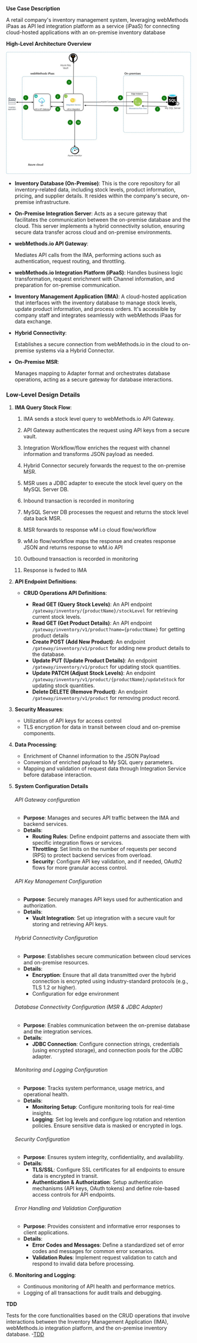 **Use Case Description**

A retail company's inventory management system, leveraging webMethods iPaas as API led integration platform as a service (iPaaS) for connecting cloud-hosted applications with an on-premise inventory database

**High-Level Architecture Overview**

![High level flow](https://github.com/bramhanayaghea/webMethodsCAF/blob/develop/scenarios/retail/_images/Hybrid-sync-flow.jpg)

- **Inventory Database (On-Premise)**: This is the core repository for all inventory-related data, including stock levels, product information, pricing, and supplier details. It resides within the company's secure, on-premise infrastructure.

- **On-Premise Integration Server**: Acts as a secure gateway that facilitates the communication between the on-premise database and the cloud. This server implements a hybrid connectivity solution, ensuring secure data transfer across cloud and on-premise environments.

- **webMethods.io API Gateway**:
  
  Mediates API calls from the IMA, performing actions such as authentication, request routing, and throttling.

- **webMethods.io Integration Platform (iPaaS)**: Handles business logic transformation, request enrichment with Channel information, and preparation for on-premise communication.

- **Inventory Management Application (IMA)**: A cloud-hosted application that interfaces with the inventory database to manage stock levels, update product information, and process orders. It's accessible by company staff and integrates seamlessly with webMethods iPaas for data exchange.

- **Hybrid Connectivity**:
  
  Establishes a secure connection from webMethods.io in the cloud to on-premise systems via a Hybrid Connector.

- **On-Premise MSR**:
  
  Manages mapping to Adapter format and orchestrates database operations, acting as a secure gateway for database interactions.

### Low-Level Design Details

1. **IMA Query Stock Flow**:
   
   1. IMA sends a stock level query to webMethods.io API Gateway.
   
   2. API Gateway authenticates the request using API keys from a secure vault.
   
   3. Integration Workflow/flow enriches the request with channel information  and transforms JSON payload as needed.
   
   4. Hybrid Connector securely forwards the request to the on-premise MSR.
   
   5. MSR uses a JDBC adapter to execute the stock level query on the MySQL Server DB.
   
   6. Inbound transaction is recorded in monitoring
   
   7. MySQL Server DB processes the request and returns the stock level data back MSR.
   
   8. MSR forwards to response wM i.o cloud flow/workflow
   
   9. wM.io flow/workflow maps the response and creates response JSON and returns response to wM.io API
   
   10. Outbound transaction is recorded in monitoring
   
   11. Response is fwded to IMA

2. **API Endpoint Definitions**:
   
   - **CRUD Operations API Definitions**:
     
     - **Read GET (Query Stock Levels)**: An API endpoint `/gateway/inventory/{productName}/stockLevel` for retrieving current stock levels.
     - **Read GET (Get Product Details)**: An API endpoint `/gateway/inventory/v1/product?name={productName}` for getting product details
     - **Create POST (Add New Product)**: An endpoint `/gateway/inventory/v1/product` for adding new product details to the database.
     - **Update PUT (Update Product Details)**: An endpoint `/gateway/inventory/v1/product` for updating stock quantities.
     - **Update PATCH (Adjust Stock Levels)**: An endpoint `/gateway/inventory/v1/product/{productName}/updateStock` for updating stock quantities.
     - **Delete DELETE (Remove Product)**: An endpoint `/gateway/inventory/v1/product` for removing product record.

3. **Security Measures**:
   
   - Utilization of API keys for access control
   - TLS encryption for data in transit between cloud and on-premise components.

4. **Data Processing**:
   
   - Enrichment of Channel information to the JSON Payload
   - Conversion of enriched payload to My SQL query parameters.
   - Mapping and validation of request data through Integration Service before database interaction.
     
5. **System Configuration Details**
   
   ###### API Gateway configuration
   - **Purpose**: Manages and secures API traffic between the IMA and backend services.
   - **Details**:
     - **Routing Rules**: Define endpoint patterns and associate them with specific integration flows or services.
     - **Throttling**: Set limits on the number of requests per second (RPS) to protect backend services from overload.
     - **Security**: Configure API key validation, and if needed, OAuth2 flows for more granular access control.
   
   ###### API Key Management Configuration
   
   - **Purpose**: Securely manages API keys used for authentication and authorization.
   - **Details**:
     - **Vault Integration**: Set up integration with a secure vault for storing and retrieving API keys.
   
   ###### Hybrid Connectivity Configuration
   
   - **Purpose**: Establishes secure communication between cloud services and on-premise resources.
   - **Details**:
     - **Encryption**: Ensure that all data transmitted over the hybrid connection is encrypted using industry-standard protocols (e.g., TLS 1.2 or higher).
     - Configuration for edge environment
   
   ###### Database Connectivity Configuration (MSR & JDBC Adapter)
   
   - **Purpose**: Enables communication between the on-premise database and the integration services.
   - **Details**:
     - **JDBC Connection**: Configure connection strings, credentials (using encrypted storage), and connection pools for the JDBC adapter.
       
       
   
   ###### Monitoring and Logging Configuration
   
   - **Purpose**: Tracks system performance, usage metrics, and operational health.
   - **Details**:
     - **Monitoring Setup**: Configure monitoring tools for real-time insights.
     - **Logging**: Set log levels and configure log rotation and retention policies. Ensure sensitive data is masked or encrypted in logs.
   
   ###### Security Configuration
   
   - **Purpose**: Ensures system integrity, confidentiality, and availability.
   - **Details**:
     - **TLS/SSL**: Configure SSL certificates for all endpoints to ensure data is encrypted in transit.
     - **Authentication & Authorization**: Setup authentication mechanisms (API keys, OAuth tokens) and define role-based access controls for API endpoints.
   
   ###### Error Handling and Validation Configuration
   
   - **Purpose**: Provides consistent and informative error responses to client applications.
   - **Details**:
     - **Error Codes and Messages**: Define a standardized set of error codes and messages for common error scenarios.
     - **Validation Rules**: Implement request validation to catch and respond to invalid data before processing.

6. **Monitoring and Logging**:
   
   - Continuous monitoring of API health and performance metrics.
   - Logging of all transactions for audit trails and debugging.

**TDD**

Tests for the core functionalities based on the CRUD operations 
that involve interactions between the Inventory Management Application 
(IMA), webMethods.io integration platform, and the on-premise inventory 
database. -[TDD](https://github.com/bramhanayaghea/webMethodsCAF/blob/develop/scenarios/retail/tdd/InventoryManagement-TDD.md)
